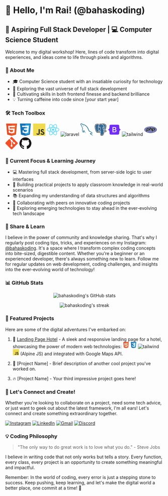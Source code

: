 # 👋 Hello, I'm Rai! (@bahaskoding)

## 🚀 Aspiring Full Stack Developer | 💻 Computer Science Student

Welcome to my digital workshop! Here, lines of code transform into digital experiences, and ideas come to life through pixels and algorithms.

### 🌟 About Me

- 🎓 Computer Science student with an insatiable curiosity for technology
- 🔭 Exploring the vast universe of full stack development
- 🌱 Cultivating skills in both frontend finesse and backend brilliance
- 💡 Turning caffeine into code since [your start year]

### 🛠️ Tech Toolbox

<p align="left">
  <img src="https://raw.githubusercontent.com/devicons/devicon/master/icons/html5/html5-original.svg" alt="html5" width="40" height="40"/>
  <img src="https://raw.githubusercontent.com/devicons/devicon/master/icons/css3/css3-original.svg" alt="css3" width="40" height="40"/>
  <img src="https://raw.githubusercontent.com/devicons/devicon/master/icons/javascript/javascript-original.svg" alt="javascript" width="40" height="40"/>
  <img src="https://raw.githubusercontent.com/devicons/devicon/master/icons/react/react-original.svg" alt="react" width="40" height="40"/>
  <img src="https://cdn.worldvectorlogo.com/logos/laravel-2.svg" alt="laravel" width="40" height="40"/>
  <img src="https://raw.githubusercontent.com/devicons/devicon/master/icons/mysql/mysql-original.svg" alt="mysql" width="40" height="40"/>
  <img src="https://raw.githubusercontent.com/devicons/devicon/master/icons/postgresql/postgresql-original.svg" alt="postgresql" width="40" height="40"/>
  <img src="https://raw.githubusercontent.com/devicons/devicon/master/icons/bootstrap/bootstrap-plain.svg" alt="bootstrap" width="40" height="40"/>
  <img src="https://www.vectorlogo.zone/logos/tailwindcss/tailwindcss-icon.svg" alt="tailwind" width="40" height="40"/>
  <img src="https://raw.githubusercontent.com/devicons/devicon/master/icons/php/php-original.svg" alt="php" width="40" height="40"/>
  <img src="https://raw.githubusercontent.com/devicons/devicon/master/icons/git/git-original.svg" alt="git" width="40" height="40"/>
  <img src="https://raw.githubusercontent.com/devicons/devicon/master/icons/github/github-original.svg" alt="github" width="40" height="40"/>
</p>

### 🚀 Current Focus & Learning Journey

- 💻 Mastering full stack development, from server-side logic to user interfaces
- 🔧 Building practical projects to apply classroom knowledge in real-world scenarios
- 📚 Expanding my understanding of data structures and algorithms
- 🤝 Collaborating with peers on innovative coding projects
- 🌱 Exploring emerging technologies to stay ahead in the ever-evolving tech landscape

### 📱 Share & Learn

I believe in the power of community and knowledge sharing. That's why I regularly post coding tips, tricks, and experiences on my Instagram: [@bahaskoding](https://www.instagram.com/bahaskoding/). It's a space where I transform complex coding concepts into bite-sized, digestible content. Whether you're a beginner or an experienced developer, there's always something new to learn. Follow me for regular updates on web development, coding challenges, and insights into the ever-evolving world of technology!

### 📊 GitHub Stats

<p align="center">
  <img src="https://github-readme-stats.vercel.app/api?username=bahaskoding&show_icons=true&theme=radical" alt="bahaskoding's GitHub stats" />
</p>

<p align="center">
  <img src="https://github-readme-streak-stats.herokuapp.com/?user=bahaskoding&theme=dark" alt="bahaskoding's streak" />
</p>

### 💼 Featured Projects

Here are some of the digital adventures I've embarked on:

1. 🏨 [Landing Page Hotel](https://landing-page-hotels.vercel.app/) - A sleek and responsive landing page for a hotel, showcasing the power of modern web technologies:
   <img src="https://raw.githubusercontent.com/devicons/devicon/master/icons/html5/html5-original.svg" alt="html5" width="20" height="20"/>
   <img src="https://raw.githubusercontent.com/devicons/devicon/master/icons/css3/css3-original.svg" alt="css3" width="20" height="20"/>
   <img src="https://www.vectorlogo.zone/logos/tailwindcss/tailwindcss-icon.svg" alt="tailwind" width="20" height="20"/>
   <img src="https://raw.githubusercontent.com/devicons/devicon/master/icons/javascript/javascript-original.svg" alt="javascript" width="20" height="20"/>
   (Alpine JS) and integrated with Google Maps API.

2. 🌟 [Project Name] - Brief description of another cool project you've worked on.
3. 🔥 [Project Name] - Your third impressive project goes here!

### 🤝 Let's Connect and Create!

Whether you're looking to collaborate on a project, need some tech advice, or just want to geek out about the latest framework, I'm all ears! Let's connect and create something extraordinary together.

[![Instagram](https://img.shields.io/badge/Instagram-%23E4405F.svg?style=for-the-badge&logo=Instagram&logoColor=white)](https://www.instagram.com/bahaskoding/)
[![LinkedIn](https://img.shields.io/badge/linkedin-%230077B5.svg?style=for-the-badge&logo=linkedin&logoColor=white)](https://www.linkedin.com/in/rai-rakhmat-syarifudin-supardi-b04818236/)
[![Gmail](https://img.shields.io/badge/Gmail-D14836?style=for-the-badge&logo=gmail&logoColor=white)](mailto:business.rkhmt@gmail.com)
[![Discord](https://img.shields.io/badge/Discord-%237289DA.svg?style=for-the-badge&logo=discord&logoColor=white)](https://discordapp.com/users/bahaskoding)

### 💡 Coding Philosophy

> "The only way to do great work is to love what you do." - Steve Jobs

I believe in writing code that not only works but tells a story. Every function, every class, every project is an opportunity to create something meaningful and impactful.

Remember: In the world of coding, every error is just a stepping stone to success. Keep pushing, keep learning, and let's make the digital world a better place, one commit at a time! 🚀